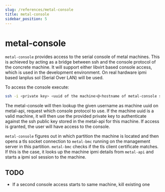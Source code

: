 ```yaml
---
slug: /references/metal-console
title: metal-console
sidebar_position: 5
---
```


# metal-console

`metal-console` provides access to the serial console of metal machines.
This is achieved by acting as a bridge between ssh and the console protocol of the concrete machine.
It will support either libvirt based console access, which is used in the development environment.
On real hardware ipmi based lanplus sol (Serial Over LAN) will be used.

To access the console execute:

```bash
ssh -i <private key> <uuid of the machine>@<hostname of metal-console server>
```

The metal-console will then lookup the given username as machine uuid on metal-api, request which console protocol to use.
If the machine uuid is a valid machine, it will then use the provided private key to authenticate against the ssh public key stored in the metal-api for this machine. If access is granted, the user will have access to the console.

`metal-console` figures out in which partition the machine is located and then opens a tls socket connection to `metal-bmc` running on the management server in this partition. `metal-bmc` checks if the tls client certificate matches. If this is the case, it looks up the machine ipmi details from `metal-api` and starts a ipmi sol session to the machine.

## TODO

- If a second console access starts to same machine, kill existing one
